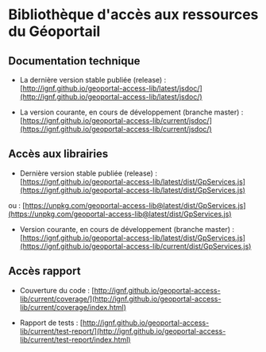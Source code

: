 # Bibliothèque d'accès aux ressources du Géoportail

## Documentation technique 

* La dernière version stable publiée (release) :
	[http://ignf.github.io/geoportal-access-lib/latest/jsdoc/](http://ignf.github.io/geoportal-access-lib/latest/jsdoc/)

* La version courante, en cours de développement (branche master) : 
        [https://ignf.github.io/geoportal-access-lib/current/jsdoc/](https://ignf.github.io/geoportal-access-lib/current/jsdoc/)

## Accès aux librairies

* Dernière version stable publiée (release) : 
        [https://ignf.github.io/geoportal-access-lib/latest/dist/GpServices.js](https://ignf.github.io/geoportal-access-lib/latest/dist/GpServices.js)

ou : [https://unpkg.com/geoportal-access-lib@latest/dist/GpServices.js](https://unpkg.com/geoportal-access-lib@latest/dist/GpServices.js)

* Version courante, en cours de développement (branche master) : 
       [https://ignf.github.io/geoportal-access-lib/latest/dist/GpServices.js](https://ignf.github.io/geoportal-access-lib/current/dist/GpServices.js)

## Accès rapport 

* Couverture du code : 
        [http://ignf.github.io/geoportal-access-lib/current/coverage/](http://ignf.github.io/geoportal-access-lib/current/coverage/index.html)

* Rapport de tests :
        [http://ignf.github.io/geoportal-access-lib/current/test-report/](http://ignf.github.io/geoportal-access-lib/current/test-report/index.html)
